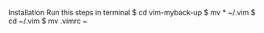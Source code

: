 Installation 
Run this steps in terminal 
$ cd vim-myback-up
$ mv * ~/.vim
$ cd ~/.vim
$ mv .vimrc ~

